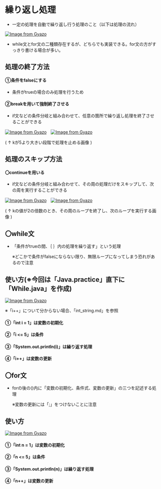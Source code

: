 # 繰り返し処理
- 一定の処理を自動で繰り返し行う処理のこと（以下は処理の流れ）

[![Image from Gyazo](https://i.gyazo.com/bcb170c8ad0819f74160e2c864f5d46c.png)](https://gyazo.com/bcb170c8ad0819f74160e2c864f5d46c)

- while文とfor文の二種類存在するが、どちらでも実装できる。for文の方がすっきり書ける場合が多い。

## 処理の終了方法
#### ①条件をfalseにする
- 条件がtrueの場合のみ処理を行うため
#### ②breakを用いて強制終了させる
- if文などの条件分岐と組み合わせて、任意の箇所で繰り返し処理を終了させることができる

[![Image from Gyazo](https://i.gyazo.com/58166f1c7bdf18e61271a3afae58ac54.png)](https://gyazo.com/58166f1c7bdf18e61271a3afae58ac54)　[![Image from Gyazo](https://i.gyazo.com/097d2fd0e6bc23571ffd6cddbf066f28.png)](https://gyazo.com/097d2fd0e6bc23571ffd6cddbf066f28)

( ↑ kが5より大きい段階で処理を止める画像 )

## 処理のスキップ方法
#### 〇continueを用いる
- if文などの条件分岐と組み合わせて、その周の処理だけをスキップして、次の周を実行することができる

[![Image from Gyazo](https://i.gyazo.com/81848de1d6f039decc483b33557862de.png)](https://gyazo.com/81848de1d6f039decc483b33557862de)　[![Image from Gyazo](https://i.gyazo.com/e3a963312f59b46981e58dd305ff6d91.png)](https://gyazo.com/e3a963312f59b46981e58dd305ff6d91)

( ↑ kの値が2の倍数のとき、その周のループを終了し、次のループを実行する画像 )

## 〇while文
- 「条件がtrueの間、｛ ｝内の処理を繰り返す」という処理
  
  ※どこかで条件がfalseにならない限り、無限ループになってしまう恐れがあるので注意
  
## 使い方(※今回は「Java.practice」直下に「While.java」を作成)
[![Image from Gyazo](https://i.gyazo.com/3626f8bfd752f649584a6b295cb7fadb.png)](https://gyazo.com/3626f8bfd752f649584a6b295cb7fadb)

※「i++」について分からない場合、「int_string.md」を参照

#### ①「int i = 1」は変数の初期化

#### ②「i <= 5」は条件

#### ③「System.out.println(i)」は繰り返す処理

#### ④「i++」は変数の更新

## 〇for文
- forの後の()内に「変数の初期化、条件式、変数の更新」の三つを記述する処理

  ※変数の更新には「;」をつけないことに注意

## 使い方
[![Image from Gyazo](https://i.gyazo.com/6a7e4e0a8fe225ae399fc437cdd887ef.png)](https://gyazo.com/6a7e4e0a8fe225ae399fc437cdd887ef)

#### ①「int n = 1」は変数の初期化

#### ②「n <= 5」は条件

#### ③「System.out.println(n)」は繰り返す処理

#### ④「n++」は変数の更新
